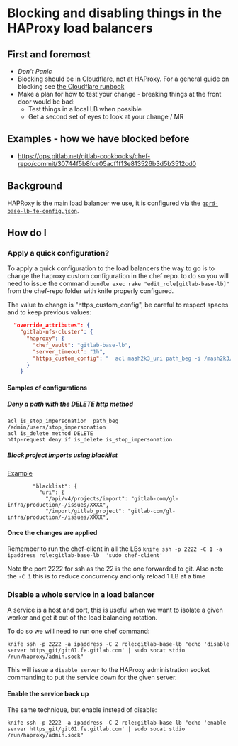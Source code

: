 # Blocking and disabling things in the HAProxy load balancers

## First and foremost

* *Don't Panic*
* Blocking should be in Cloudflare, not at HAProxy. For a general guide on blocking see [the Cloudflare runbook](../cloudflare/managing-traffic.md#when-to-block-and-how-to-block)
* Make a plan for how to test your change - breaking things at the front door would be bad:
  * Test things in a local LB when possible
  * Get a second set of eyes to look at your change / MR

## Examples - how we have blocked before

* <https://ops.gitlab.net/gitlab-cookbooks/chef-repo/commit/30744f5b8fce05acf1f13e813526b3d5b3512cd0>

## Background

HAPRoxy is the main load balancer we use, it is configured via the [`gprd-base-lb-fe-config.json`](https://gitlab.com/gitlab-com/gl-infra/chef-repo/-/blob/master/roles/gprd-base-lb-fe-config.json).

## How do I

### Apply a quick configuration?

To apply a quick configuration to the load balancers the way to go is to change the haproxy custom
configuration in the chef repo.
to do so you will need to issue the command `bundle exec rake "edit_role[gitlab-base-lb]"` from the
chef-repo folder with knife properly configured.

The value to change is "https_custom_config", be careful to respect spaces and to keep previous values:

``` json
  "override_attributes": {
    "gitlab-nfs-cluster": {
      "haproxy": {
        "chef_vault": "gitlab-base-lb",
        "server_timeout": "1h",
        "https_custom_config": "  acl mash2k3_uri path_beg -i /mash2k3/mash2k3-repository/raw/\n  http-request deny if mash2k3_uri\n"
      }
    }
```

#### Samples of configurations

##### Deny a path with the DELETE http method

```
acl is_stop_impersonation  path_beg         /admin/users/stop_impersonation
acl is_delete method DELETE
http-request deny if is_delete is_stop_impersonation
```

##### Block project imports using blacklist

[Example](https://gitlab.com/gitlab-com/gl-infra/chef-repo/-/commit/c8ebc721f17c4cf85a4971de00e1fa655fadb42a)

```
        "blacklist": {
          "uri": {
            "/api/v4/projects/import": "gitlab-com/gl-infra/production/-/issues/XXXX",
            "/import/gitlab_project": "gitlab-com/gl-infra/production/-/issues/XXXX",
```

#### Once the changes are applied

Remember to run the chef-client in all the LBs
`knife ssh -p 2222 -C 1 -a ipaddress role:gitlab-base-lb  'sudo chef-client'`

Note the port 2222 for ssh as the 22 is the one forwarded to git. Also note the `-C 1`
this is to reduce concurrency and only reload 1 LB at a time

### Disable a whole service in a load balancer

A service is a host and port, this is useful when we want to isolate a given worker and get it out of the load balancing rotation.

To do so we will need to run one chef command:

```
knife ssh -p 2222 -a ipaddress -C 2 role:gitlab-base-lb "echo 'disable server https_git/git01.fe.gitlab.com' | sudo socat stdio /run/haproxy/admin.sock"
```

This will issue a `disable server` to the HAProxy administration socket commanding to put the service down for the given server.

#### Enable the service back up

The same technique, but enable instead of disable:

```
knife ssh -p 2222 -a ipaddress -C 2 role:gitlab-base-lb "echo 'enable server https_git/git01.fe.gitlab.com' | sudo socat stdio /run/haproxy/admin.sock"
```
